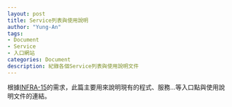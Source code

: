 ```yaml
---
layout: post
title: Service列表與使用說明
author: "Yung-An"
tags:
- Document
- Service
- 入口網站
categories: Document
description: 紀錄各個Service列表與使用說明文件
---
```


根據[INFRA-15][jira_infra_15]的需求，此篇主要用來說明現有的程式、服務...等入口點與使用說明文件的連結。

[jira_infra_15]: https://is-land.atlassian.net/browse/INFRA-15

